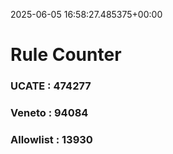 2025-06-05 16:58:27.485375+00:00
# Rule Counter 
 ### UCATE : 474277

 ### Veneto : 94084

 ### Allowlist : 13930